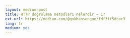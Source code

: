 ```yaml
---
layout: medium-post
title: HTTP doğrulama metodları nelerdir — 1?
ext-url: https://medium.com/@gokhansengun/fdf3ff5dcac3
lang: tr
medium: yes 
---
```

